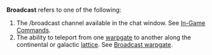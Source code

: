 **Broadcast** refers to one of the following:

1. The /broadcast channel available in the chat window. See
   [In-Game Commands](../commands/In-Game_Commands.md).
2. The ability to teleport from one [warpgate](../locations/Warpgate.md) to
   another along the continental or galactic [lattice](Lattice.md). See
   [Broadcast warpgate](../items/Broadcast_warpgate.md).
